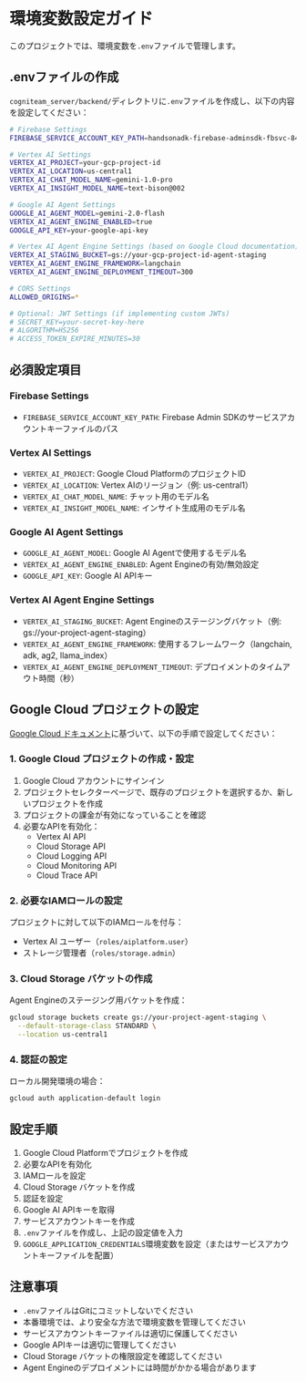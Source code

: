 # 環境変数設定ガイド

このプロジェクトでは、環境変数を`.env`ファイルで管理します。

## .envファイルの作成

`cogniteam_server/backend/`ディレクトリに`.env`ファイルを作成し、以下の内容を設定してください：

```bash
# Firebase Settings
FIREBASE_SERVICE_ACCOUNT_KEY_PATH=handsonadk-firebase-adminsdk-fbsvc-84b61d725e.json

# Vertex AI Settings
VERTEX_AI_PROJECT=your-gcp-project-id
VERTEX_AI_LOCATION=us-central1
VERTEX_AI_CHAT_MODEL_NAME=gemini-1.0-pro
VERTEX_AI_INSIGHT_MODEL_NAME=text-bison@002

# Google AI Agent Settings
GOOGLE_AI_AGENT_MODEL=gemini-2.0-flash
VERTEX_AI_AGENT_ENGINE_ENABLED=true
GOOGLE_API_KEY=your-google-api-key

# Vertex AI Agent Engine Settings (based on Google Cloud documentation)
VERTEX_AI_STAGING_BUCKET=gs://your-gcp-project-id-agent-staging
VERTEX_AI_AGENT_ENGINE_FRAMEWORK=langchain
VERTEX_AI_AGENT_ENGINE_DEPLOYMENT_TIMEOUT=300

# CORS Settings
ALLOWED_ORIGINS=*

# Optional: JWT Settings (if implementing custom JWTs)
# SECRET_KEY=your-secret-key-here
# ALGORITHM=HS256
# ACCESS_TOKEN_EXPIRE_MINUTES=30
```

## 必須設定項目

### Firebase Settings
- `FIREBASE_SERVICE_ACCOUNT_KEY_PATH`: Firebase Admin SDKのサービスアカウントキーファイルのパス

### Vertex AI Settings
- `VERTEX_AI_PROJECT`: Google Cloud PlatformのプロジェクトID
- `VERTEX_AI_LOCATION`: Vertex AIのリージョン（例: us-central1）
- `VERTEX_AI_CHAT_MODEL_NAME`: チャット用のモデル名
- `VERTEX_AI_INSIGHT_MODEL_NAME`: インサイト生成用のモデル名

### Google AI Agent Settings
- `GOOGLE_AI_AGENT_MODEL`: Google AI Agentで使用するモデル名
- `VERTEX_AI_AGENT_ENGINE_ENABLED`: Agent Engineの有効/無効設定
- `GOOGLE_API_KEY`: Google AI APIキー

### Vertex AI Agent Engine Settings
- `VERTEX_AI_STAGING_BUCKET`: Agent Engineのステージングバケット（例: gs://your-project-agent-staging）
- `VERTEX_AI_AGENT_ENGINE_FRAMEWORK`: 使用するフレームワーク（langchain, adk, ag2, llama_index）
- `VERTEX_AI_AGENT_ENGINE_DEPLOYMENT_TIMEOUT`: デプロイメントのタイムアウト時間（秒）

## Google Cloud プロジェクトの設定

[Google Cloud ドキュメント](https://cloud.google.com/vertex-ai/generative-ai/docs/agent-engine/set-up?hl=ja)に基づいて、以下の手順で設定してください：

### 1. Google Cloud プロジェクトの作成・設定
1. Google Cloud アカウントにサインイン
2. プロジェクトセレクターページで、既存のプロジェクトを選択するか、新しいプロジェクトを作成
3. プロジェクトの課金が有効になっていることを確認
4. 必要なAPIを有効化：
   - Vertex AI API
   - Cloud Storage API
   - Cloud Logging API
   - Cloud Monitoring API
   - Cloud Trace API

### 2. 必要なIAMロールの設定
プロジェクトに対して以下のIAMロールを付与：
- Vertex AI ユーザー（`roles/aiplatform.user`）
- ストレージ管理者（`roles/storage.admin`）

### 3. Cloud Storage バケットの作成
Agent Engineのステージング用バケットを作成：
```bash
gcloud storage buckets create gs://your-project-agent-staging \
  --default-storage-class STANDARD \
  --location us-central1
```

### 4. 認証の設定
ローカル開発環境の場合：
```bash
gcloud auth application-default login
```

## 設定手順

1. Google Cloud Platformでプロジェクトを作成
2. 必要なAPIを有効化
3. IAMロールを設定
4. Cloud Storage バケットを作成
5. 認証を設定
6. Google AI APIキーを取得
7. サービスアカウントキーを作成
8. `.env`ファイルを作成し、上記の設定値を入力
9. `GOOGLE_APPLICATION_CREDENTIALS`環境変数を設定（またはサービスアカウントキーファイルを配置）

## 注意事項

- `.env`ファイルはGitにコミットしないでください
- 本番環境では、より安全な方法で環境変数を管理してください
- サービスアカウントキーファイルは適切に保護してください
- Google APIキーは適切に管理してください
- Cloud Storage バケットの権限設定を確認してください
- Agent Engineのデプロイメントには時間がかかる場合があります 